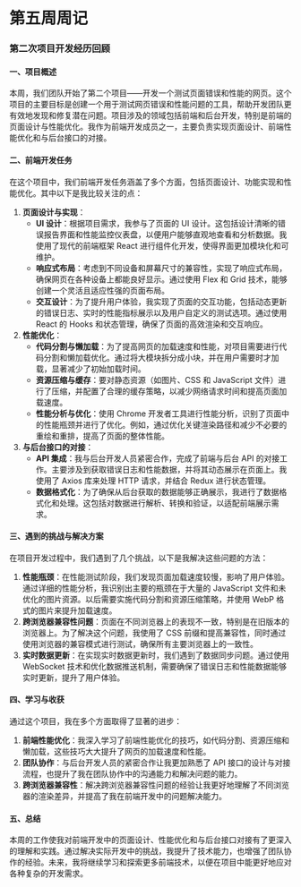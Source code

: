 # 第五周周记

### 第二次项目开发经历回顾

#### 一、项目概述

本周，我们团队开始了第二个项目——开发一个测试页面错误和性能的网页。这个项目的主要目标是创建一个用于测试网页错误和性能问题的工具，帮助开发团队更有效地发现和修复潜在问题。项目涉及的领域包括前端和后台开发，特别是前端的页面设计与性能优化。我作为前端开发成员之一，主要负责实现页面设计、前端性能优化和与后台接口的对接。

#### 二、前端开发任务

在这个项目中，我们前端开发任务涵盖了多个方面，包括页面设计、功能实现和性能优化。其中以下是我比较关注的点：

1. **页面设计与实现**：
   - **UI 设计**：根据项目需求，我参与了页面的 UI 设计。这包括设计清晰的错误报告界面和性能监控仪表盘，以便用户能够直观地查看和分析数据。我使用了现代的前端框架 React 进行组件化开发，使得界面更加模块化和可维护。
   - **响应式布局**：考虑到不同设备和屏幕尺寸的兼容性，实现了响应式布局，确保网页在各种设备上都能良好显示。通过使用 Flex 和 Grid 技术，能够创建一个灵活且适应性强的页面布局。
   - **交互设计**：为了提升用户体验，我实现了页面的交互功能，包括动态更新的错误日志、实时的性能指标展示以及用户自定义的测试选项。通过使用 React 的 Hooks 和状态管理，确保了页面的高效渲染和交互响应。
2. **性能优化**：
   - **代码分割与懒加载**：为了提高网页的加载速度和性能，对项目需要进行代码分割和懒加载优化。通过将大模块拆分成小块，并在用户需要时才加载，显著减少了初始加载时间。
   - **资源压缩与缓存**：要对静态资源（如图片、CSS 和 JavaScript 文件）进行了压缩，并配置了合理的缓存策略，以减少网络请求时间和提高页面加载速度。
   - **性能分析与优化**：使用 Chrome 开发者工具进行性能分析，识别了页面中的性能瓶颈并进行了优化。例如，通过优化关键渲染路径和减少不必要的重绘和重排，提高了页面的整体性能。
3. **与后台接口的对接**：
   - **API 集成**：我与后台开发人员紧密合作，完成了前端与后台 API 的对接工作。主要涉及到获取错误日志和性能数据，并将其动态展示在页面上。我使用了 Axios 库来处理 HTTP 请求，并结合 Redux 进行状态管理。
   - **数据格式化**：为了确保从后台获取的数据能够正确展示，我进行了数据格式化和处理。这包括对数据进行解析、转换和验证，以适配前端展示需求。

#### 三、遇到的挑战与解决方案

在项目开发过程中，我们遇到了几个挑战，以下是我解决这些问题的方法：

1. **性能瓶颈**：在性能测试阶段，我们发现页面加载速度较慢，影响了用户体验。通过详细的性能分析，我识别出主要的瓶颈在于大量的 JavaScript 文件和未优化的图片资源。以后需要实施代码分割和资源压缩策略，并使用 WebP 格式的图片来提升加载速度。
2. **跨浏览器兼容性问题**：页面在不同浏览器上的表现不一致，特别是在旧版本的浏览器上。为了解决这个问题，我使用了 CSS 前缀和提高兼容性，同时通过使用浏览器的兼容模式进行测试，确保所有主要浏览器上的一致性。
3. **实时数据更新**：在实现实时数据更新时，我们遇到了数据同步问题。通过使用 WebSocket 技术和优化数据推送机制，需要确保了错误日志和性能数据能够实时更新，提升了用户体验。

#### 四、学习与收获

通过这个项目，我在多个方面取得了显著的进步：

1. **前端性能优化**：我深入学习了前端性能优化的技巧，如代码分割、资源压缩和懒加载，这些技巧大大提升了网页的加载速度和性能。
2. **团队协作**：与后台开发人员的紧密合作让我更加熟悉了 API 接口的设计与对接流程，也提升了我在团队协作中的沟通能力和解决问题的能力。
3. **跨浏览器兼容性**：解决跨浏览器兼容性问题的经验让我更好地理解了不同浏览器的渲染差异，并提高了我在前端开发中的问题解决能力。

#### 五、总结

本周的工作使我对前端开发中的页面设计、性能优化和与后台接口对接有了更深入的理解和实践。通过解决实际开发中的挑战，我提升了技术能力，也增强了团队协作的经验。未来，我将继续学习和探索更多前端技术，以便在项目中能更好地应对各种复杂的开发需求。
